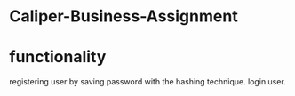 # Caliper-Business-Assignment
# functionality
registering user by saving password with the hashing technique.
login user.